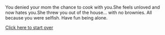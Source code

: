 You denied your mom the chance to cook with you.She feels unloved and 
now hates you.She threw you out of the house… 
with no brownies. All because you were selfish. Have fun being alone.        

[Click here to start over](home.md)

